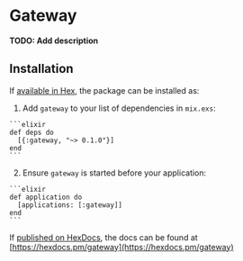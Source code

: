 # Gateway

**TODO: Add description**

## Installation

If [available in Hex](https://hex.pm/docs/publish), the package can be installed as:

  1. Add `gateway` to your list of dependencies in `mix.exs`:

    ```elixir
    def deps do
      [{:gateway, "~> 0.1.0"}]
    end
    ```

  2. Ensure `gateway` is started before your application:

    ```elixir
    def application do
      [applications: [:gateway]]
    end
    ```

If [published on HexDocs](https://hex.pm/docs/tasks#hex_docs), the docs can
be found at [https://hexdocs.pm/gateway](https://hexdocs.pm/gateway)

